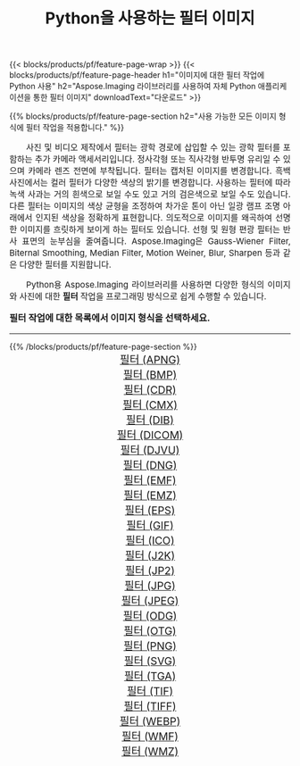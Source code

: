 ﻿---
title: Python을 사용하는 필터 이미지 
weight: 3920
url: /ko/python-net/filter/ 
lang: ko
langdirlevel: 2
locales: zh-hans,ja,it,ru,de,es,fr,nl,id,lt,pl,pt,vi,tr,ko,zh-hant,ar,hi,th,sv,cs,uk,he
description: 자체 Python 애플리케이션 및 서버 API를 사용하여 Aspose.Imaging 라이브러리를 필터 이미지 및 사진에 적용합니다.
---

{{< blocks/products/pf/feature-page-wrap >}}
{{< blocks/products/pf/feature-page-header h1="이미지에 대한 필터 작업에 Python 사용" h2="Aspose.Imaging 라이브러리를 사용하여 자체 Python 애플리케이션을 통한 필터 이미지" downloadText="다운로드" >}}


{{% blocks/products/pf/feature-page-section  h2="사용 가능한 모든 이미지 형식에 필터 작업을 적용합니다." %}}
<p align="justify" style="text-indent:2em;font-size:15px;">
사진 및 비디오 제작에서 필터는 광학 경로에 삽입할 수 있는 광학 필터를 포함하는 추가 카메라 액세서리입니다. 정사각형 또는 직사각형 반투명 유리일 수 있으며 카메라 렌즈 전면에 부착됩니다. 필터는 캡처된 이미지를 변경합니다. 흑백 사진에서는 컬러 필터가 다양한 색상의 밝기를 변경합니다. 사용하는 필터에 따라 녹색 사과는 거의 흰색으로 보일 수도 있고 거의 검은색으로 보일 수도 있습니다. 다른 필터는 이미지의 색상 균형을 조정하여 차가운 톤이 아닌 일광 램프 조명 아래에서 인지된 색상을 정확하게 표현합니다. 의도적으로 이미지를 왜곡하여 선명한 이미지를 흐릿하게 보이게 하는 필터도 있습니다. 선형 및 원형 편광 필터는 반사 표면의 눈부심을 줄여줍니다. Aspose.Imaging은 Gauss-Wiener Filter, Biternal Smoothing, Median Filter, Motion Weiner, Blur, Sharpen 등과 같은 다양한 필터를 지원합니다.
</p>
<p align="justify" style="text-indent:2em;font-size:15px;">
Python용 Aspose.Imaging 라이브러리를 사용하면 다양한 형식의 이미지와 사진에 대한 <b>필터</b> 작업을 프로그래밍 방식으로 쉽게 수행할 수 있습니다.
</p>
<h3 style="margin-top:16px;">
필터 작업에 대한 목록에서 이미지 형식을 선택하세요.
</h3>
<hr/>
{{% /blocks/products/pf/feature-page-section %}}
<div class="container-fluid productfamilypage bg-gray">
    <div class="convertypes bg-gray agp-content section">
        <div class="container">
		<div class="row other-converters" style="gap: 10px;font-size: 19px;text-align:center;">
		    <div class='col-md-3 other-converter remove-lp remove-rp'><a href="/imaging/ko/python-net/filter/apng/" style="padding:15px;">필터 (APNG)</a></div><div class='col-md-3 other-converter remove-lp remove-rp'><a href="/imaging/ko/python-net/filter/bmp/" style="padding:15px;">필터 (BMP)</a></div><div class='col-md-3 other-converter remove-lp remove-rp'><a href="/imaging/ko/python-net/filter/cdr/" style="padding:15px;">필터 (CDR)</a></div><div class='col-md-3 other-converter remove-lp remove-rp'><a href="/imaging/ko/python-net/filter/cmx/" style="padding:15px;">필터 (CMX)</a></div><div class='col-md-3 other-converter remove-lp remove-rp'><a href="/imaging/ko/python-net/filter/dib/" style="padding:15px;">필터 (DIB)</a></div><div class='col-md-3 other-converter remove-lp remove-rp'><a href="/imaging/ko/python-net/filter/dicom/" style="padding:15px;">필터 (DICOM)</a></div><div class='col-md-3 other-converter remove-lp remove-rp'><a href="/imaging/ko/python-net/filter/djvu/" style="padding:15px;">필터 (DJVU)</a></div><div class='col-md-3 other-converter remove-lp remove-rp'><a href="/imaging/ko/python-net/filter/dng/" style="padding:15px;">필터 (DNG)</a></div><div class='col-md-3 other-converter remove-lp remove-rp'><a href="/imaging/ko/python-net/filter/emf/" style="padding:15px;">필터 (EMF)</a></div><div class='col-md-3 other-converter remove-lp remove-rp'><a href="/imaging/ko/python-net/filter/emz/" style="padding:15px;">필터 (EMZ)</a></div><div class='col-md-3 other-converter remove-lp remove-rp'><a href="/imaging/ko/python-net/filter/eps/" style="padding:15px;">필터 (EPS)</a></div><div class='col-md-3 other-converter remove-lp remove-rp'><a href="/imaging/ko/python-net/filter/gif/" style="padding:15px;">필터 (GIF)</a></div><div class='col-md-3 other-converter remove-lp remove-rp'><a href="/imaging/ko/python-net/filter/ico/" style="padding:15px;">필터 (ICO)</a></div><div class='col-md-3 other-converter remove-lp remove-rp'><a href="/imaging/ko/python-net/filter/j2k/" style="padding:15px;">필터 (J2K)</a></div><div class='col-md-3 other-converter remove-lp remove-rp'><a href="/imaging/ko/python-net/filter/jp2/" style="padding:15px;">필터 (JP2)</a></div><div class='col-md-3 other-converter remove-lp remove-rp'><a href="/imaging/ko/python-net/filter/jpg/" style="padding:15px;">필터 (JPG)</a></div><div class='col-md-3 other-converter remove-lp remove-rp'><a href="/imaging/ko/python-net/filter/jpeg/" style="padding:15px;">필터 (JPEG)</a></div><div class='col-md-3 other-converter remove-lp remove-rp'><a href="/imaging/ko/python-net/filter/odg/" style="padding:15px;">필터 (ODG)</a></div><div class='col-md-3 other-converter remove-lp remove-rp'><a href="/imaging/ko/python-net/filter/otg/" style="padding:15px;">필터 (OTG)</a></div><div class='col-md-3 other-converter remove-lp remove-rp'><a href="/imaging/ko/python-net/filter/png/" style="padding:15px;">필터 (PNG)</a></div><div class='col-md-3 other-converter remove-lp remove-rp'><a href="/imaging/ko/python-net/filter/svg/" style="padding:15px;">필터 (SVG)</a></div><div class='col-md-3 other-converter remove-lp remove-rp'><a href="/imaging/ko/python-net/filter/tga/" style="padding:15px;">필터 (TGA)</a></div><div class='col-md-3 other-converter remove-lp remove-rp'><a href="/imaging/ko/python-net/filter/tif/" style="padding:15px;">필터 (TIF)</a></div><div class='col-md-3 other-converter remove-lp remove-rp'><a href="/imaging/ko/python-net/filter/tiff/" style="padding:15px;">필터 (TIFF)</a></div><div class='col-md-3 other-converter remove-lp remove-rp'><a href="/imaging/ko/python-net/filter/webp/" style="padding:15px;">필터 (WEBP)</a></div><div class='col-md-3 other-converter remove-lp remove-rp'><a href="/imaging/ko/python-net/filter/wmf/" style="padding:15px;">필터 (WMF)</a></div><div class='col-md-3 other-converter remove-lp remove-rp'><a href="/imaging/ko/python-net/filter/wmz/" style="padding:15px;">필터 (WMZ)</a></div>
                </div>
        </div>
    </div>
</div>
<br/>
